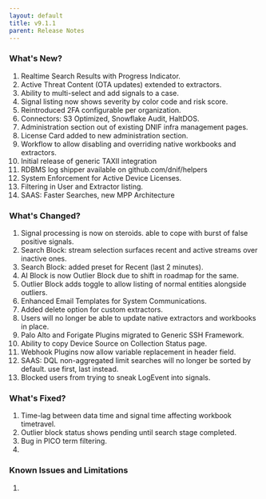 ```yaml
---
layout: default
title: v9.1.1
parent: Release Notes
---
```


### What's New?
1. Realtime Search Results with Progress Indicator.
2. Active Threat Content (OTA updates) extended to extractors.
3. Ability to multi-select and add signals to a case.
4. Signal listing now shows severity by color code and risk score.
5. Reintroduced 2FA configurable per organization.
6. Connectors: S3 Optimized, Snowflake Audit, HaltDOS.
7. Administration section out of existing DNIF infra management pages.
8. License Card added to new administration section.
9. Workflow to allow disabling and overriding native workbooks and extractors.
10. Initial release of generic TAXII integration
11. RDBMS log shipper available on github.com/dnif/helpers
12. System Enforcement for Active Device Licenses.
13. Filtering in User and Extractor listing.
14. SAAS: Faster Searches, new MPP Architecture

### What's Changed?
1. Signal processing is now on steroids. able to cope with burst of false positive signals.
2. Search Block: stream selection surfaces recent and active streams over inactive ones.
3. Search Block: added preset for Recent (last 2 minutes).
4. AI Block is now Outlier Block due to shift in roadmap for the same.
5. Outlier Block adds toggle to allow listing of normal entities alongside outliers.
6. Enhanced Email Templates for System Communications.
7. Added delete option for custom extractors.
8. Users will no longer be able to update native extractors and workbooks in place.
9. Palo Alto and Forigate Plugins migrated to Generic SSH Framework.
10. Ability to copy Device Source on Collection Status page.
11. Webhook Plugins now allow variable replacement in header field.
12. SAAS: DQL non-aggregated limit searches will no longer be sorted by default. use first, last instead.
13. Blocked users from trying to sneak LogEvent into signals.

### What's Fixed?
1. Time-lag between data time and signal time affecting workbook timetravel.
2. Outlier block status shows pending until search stage completed.
3. Bug in PICO term filtering.
4. 

### Known Issues and Limitations
1. 
